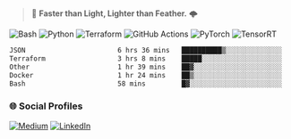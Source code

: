 > :rocket: **Faster than Light, Lighter than Feather.** 🌩️

![Bash](https://img.shields.io/badge/bash-%23121011.svg?style=for-the-badge&logo=gnu-bash&logoColor=white)
![Python](https://img.shields.io/badge/python-3670A0?style=for-the-badge&logo=python&logoColor=ffdd54)
![Terraform](https://img.shields.io/badge/terraform-%235835CC.svg?style=for-the-badge&logo=terraform&logoColor=white)
![GitHub Actions](https://img.shields.io/badge/Github%20Actions-%232671E5.svg?style=for-the-badge&logo=githubactions&logoColor=white)
![PyTorch](https://img.shields.io/badge/torch-%23EE4C2C.svg?style=for-the-badge&logo=pytorch&logoColor=white)
![TensorRT](https://img.shields.io/badge/tensorrt-%234A7C12.svg?style=for-the-badge&logo=nvidia&logoColor=white)
  
<!--START_SECTION:waka-->

```txt
JSON                       6 hrs 36 mins   ██████████▒░░░░░░░░░░░░░░   41.86 %
Terraform                  3 hrs 8 mins    █████░░░░░░░░░░░░░░░░░░░░   19.85 %
Other                      1 hr 39 mins    ██▓░░░░░░░░░░░░░░░░░░░░░░   10.51 %
Docker                     1 hr 24 mins    ██▒░░░░░░░░░░░░░░░░░░░░░░   08.92 %
Bash                       58 mins         █▓░░░░░░░░░░░░░░░░░░░░░░░   06.12 %
```

<!--END_SECTION:waka-->

### 🌐 Social Profiles

<a href="https://medium.com/@shinjeongtae">![Medium](https://img.shields.io/badge/Medium-12100E?style=for-the-badge&logo=medium&logoColor=white)</a> <a href="https://www.linkedin.com/in/jungtae-shin-3137781a8/">![LinkedIn](https://img.shields.io/badge/linkedin-%230077B5.svg?style=for-the-badge&logo=linkedin&logoColor=white)</a>
